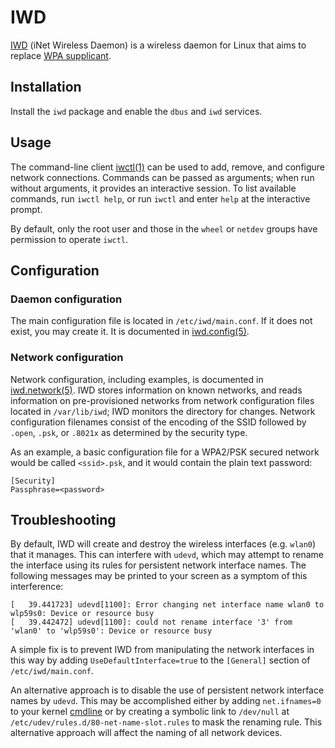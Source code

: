 # IWD

[IWD](https://iwd.wiki.kernel.org/) (iNet Wireless Daemon) is a wireless daemon
for Linux that aims to replace [WPA supplicant](./wpa_supplicant.md).

## Installation

Install the `iwd` package and enable the `dbus` and `iwd` services.

## Usage

The command-line client [iwctl(1)](https://man.voidlinux.org/iwctl.1) can be
used to add, remove, and configure network connections. Commands can be passed
as arguments; when run without arguments, it provides an interactive session. To
list available commands, run `iwctl help`, or run `iwctl` and enter `help` at
the interactive prompt.

By default, only the root user and those in the `wheel` or `netdev` groups have
permission to operate `iwctl`.

## Configuration

### Daemon configuration

The main configuration file is located in `/etc/iwd/main.conf`. If it does not
exist, you may create it. It is documented in
[iwd.config(5)](https://man.voidlinux.org/iwd.config.5).

### Network configuration

Network configuration, including examples, is documented in
[iwd.network(5)](https://man.voidlinux.org/iwd.network.5). IWD stores
information on known networks, and reads information on pre-provisioned networks
from network configuration files located in `/var/lib/iwd`; IWD monitors the
directory for changes. Network configuration filenames consist of the encoding
of the SSID followed by `.open`, `.psk`, or `.8021x` as determined by the
security type.

As an example, a basic configuration file for a WPA2/PSK secured network would
be called `<ssid>.psk`, and it would contain the plain text password:

```
[Security]
Passphrase=<password>
```

## Troubleshooting

By default, IWD will create and destroy the wireless interfaces (e.g. `wlan0`)
that it manages. This can interfere with `udevd`, which may attempt to rename
the interface using its rules for persistent network interface names. The
following messages may be printed to your screen as a symptom of this
interference:

```
[   39.441723] udevd[1100]: Error changing net interface name wlan0 to wlp59s0: Device or resource busy
[   39.442472] udevd[1100]: could not rename interface '3' from 'wlan0' to 'wlp59s0': Device or resource busy
```

A simple fix is to prevent IWD from manipulating the network interfaces in this
way by adding `UseDefaultInterface=true` to the `[General]` section of
`/etc/iwd/main.conf`.

An alternative approach is to disable the use of persistent network interface
names by `udevd`. This may be accomplished either by adding `net.ifnames=0` to
your kernel [cmdline](../kernel.md#cmdline) or by creating a symbolic link to
`/dev/null` at `/etc/udev/rules.d/80-net-name-slot.rules` to mask the renaming
rule. This alternative approach will affect the naming of all network devices.
